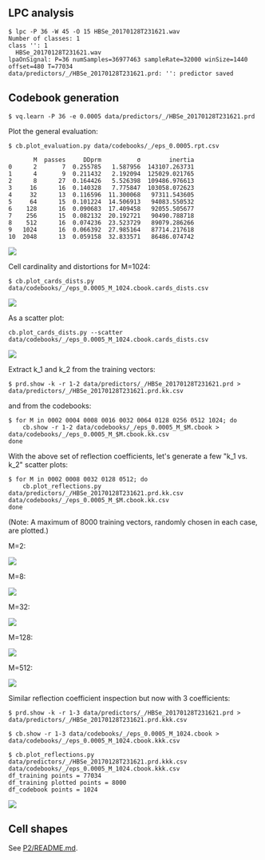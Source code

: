 ## LPC analysis

    $ lpc -P 36 -W 45 -O 15 HBSe_20170128T231621.wav
    Number of classes: 1
    class '': 1
      HBSe_20170128T231621.wav
    lpaOnSignal: P=36 numSamples=36977463 sampleRate=32000 winSize=1440 offset=480 T=77034
    data/predictors/_/HBSe_20170128T231621.prd: '': predictor saved

## Codebook generation
    
    $ vq.learn -P 36 -e 0.0005 data/predictors/_/HBSe_20170128T231621.prd
     
Plot the general evaluation:
    
    $ cb.plot_evaluation.py data/codebooks/_/eps_0.0005.rpt.csv
    
           M  passes     DDprm          σ        inertia
    0      2       7  0.255785   1.587956  143107.263731
    1      4       9  0.211432   2.192094  125029.021765
    2      8      27  0.164426   5.526398  109486.976613
    3     16      16  0.140328   7.775847  103058.072623
    4     32      13  0.116596  11.300068   97311.543605
    5     64      15  0.101224  14.506913   94083.550532
    6    128      16  0.090683  17.409458   92055.505677
    7    256      15  0.082132  20.192721   90490.788718
    8    512      16  0.074236  23.523729   89079.286266
    9   1024      16  0.066392  27.985164   87714.217618
    10  2048      13  0.059158  32.833571   86486.074742    


![](cb_evaluation.png)    

Cell cardinality and distortions for M=1024:
    
    $ cb.plot_cards_dists.py data/codebooks/_/eps_0.0005_M_1024.cbook.cards_dists.csv
        
![](cb_cards_dists.png)

As a scatter plot:

    cb.plot_cards_dists.py --scatter data/codebooks/_/eps_0.0005_M_1024.cbook.cards_dists.csv

![](cb_cards_dists_scatter.png)    

Extract  k_1 and k_2 from the training vectors:

    $ prd.show -k -r 1-2 data/predictors/_/HBSe_20170128T231621.prd > data/predictors/_/HBSe_20170128T231621.prd.kk.csv
    
and from the codebooks:

    $ for M in 0002 0004 0008 0016 0032 0064 0128 0256 0512 1024; do
        cb.show -r 1-2 data/codebooks/_/eps_0.0005_M_$M.cbook > data/codebooks/_/eps_0.0005_M_$M.cbook.kk.csv
    done

With the above set of reflection coefficients, let's generate a few "k_1 vs. k_2"
scatter plots:

    $ for M in 0002 0008 0032 0128 0512; do
        cb.plot_reflections.py data/predictors/_/HBSe_20170128T231621.prd.kk.csv data/codebooks/_/eps_0.0005_M_$M.cbook.kk.csv
    done

(Note: A maximum of 8000 training vectors, randomly chosen in each case, are plotted.)

M=2:
 
![](cb_kk_training_8000_codebook_2.png)

M=8:

![](cb_kk_training_8000_codebook_8.png)

M=32:

![](cb_kk_training_8000_codebook_32.png)

M=128:

![](cb_kk_training_8000_codebook_128.png)

M=512:

![](cb_kk_training_8000_codebook_512.png)

Similar reflection coefficient inspection but now with 3 coefficients:
    
    $ prd.show -k -r 1-3 data/predictors/_/HBSe_20170128T231621.prd > data/predictors/_/HBSe_20170128T231621.prd.kkk.csv
    
    $ cb.show -r 1-3 data/codebooks/_/eps_0.0005_M_1024.cbook > data/codebooks/_/eps_0.0005_M_1024.cbook.kkk.csv
    
    $ cb.plot_reflections.py data/predictors/_/HBSe_20170128T231621.prd.kkk.csv data/codebooks/_/eps_0.0005_M_1024.cbook.kkk.csv
    df_training points = 77034
    df_training plotted points = 8000
    df_codebook points = 1024

![](cb_kkk_training_8000_codebook_1024.png)

## Cell shapes

See [P2/README.md](P2/README.md).